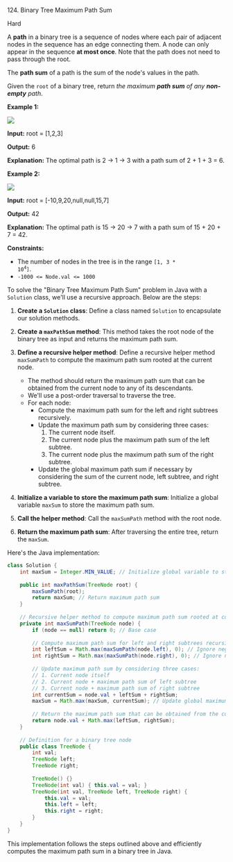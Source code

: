124\. Binary Tree Maximum Path Sum

Hard

A **path** in a binary tree is a sequence of nodes where each pair of adjacent nodes in the sequence has an edge connecting them. A node can only appear in the sequence **at most once**. Note that the path does not need to pass through the root.

The **path sum** of a path is the sum of the node's values in the path.

Given the `root` of a binary tree, return _the maximum **path sum** of any **non-empty** path_.

**Example 1:**

![](https://assets.leetcode.com/uploads/2020/10/13/exx1.jpg)

**Input:** root = [1,2,3]

**Output:** 6

**Explanation:** The optimal path is 2 -> 1 -> 3 with a path sum of 2 + 1 + 3 = 6. 

**Example 2:**

![](https://assets.leetcode.com/uploads/2020/10/13/exx2.jpg)

**Input:** root = [-10,9,20,null,null,15,7]

**Output:** 42

**Explanation:** The optimal path is 15 -> 20 -> 7 with a path sum of 15 + 20 + 7 = 42. 

**Constraints:**

*   The number of nodes in the tree is in the range <code>[1, 3 * 10<sup>4</sup>]</code>.
*   `-1000 <= Node.val <= 1000`

To solve the "Binary Tree Maximum Path Sum" problem in Java with a `Solution` class, we'll use a recursive approach. Below are the steps:

1. **Create a `Solution` class**: Define a class named `Solution` to encapsulate our solution methods.

2. **Create a `maxPathSum` method**: This method takes the root node of the binary tree as input and returns the maximum path sum.

3. **Define a recursive helper method**: Define a recursive helper method `maxSumPath` to compute the maximum path sum rooted at the current node.
   - The method should return the maximum path sum that can be obtained from the current node to any of its descendants.
   - We'll use a post-order traversal to traverse the tree.
   - For each node:
     - Compute the maximum path sum for the left and right subtrees recursively.
     - Update the maximum path sum by considering three cases:
       1. The current node itself.
       2. The current node plus the maximum path sum of the left subtree.
       3. The current node plus the maximum path sum of the right subtree.
     - Update the global maximum path sum if necessary by considering the sum of the current node, left subtree, and right subtree.

4. **Initialize a variable to store the maximum path sum**: Initialize a global variable `maxSum` to store the maximum path sum.

5. **Call the helper method**: Call the `maxSumPath` method with the root node.

6. **Return the maximum path sum**: After traversing the entire tree, return the `maxSum`.

Here's the Java implementation:

```java
class Solution {
    int maxSum = Integer.MIN_VALUE; // Initialize global variable to store maximum path sum
    
    public int maxPathSum(TreeNode root) {
        maxSumPath(root);
        return maxSum; // Return maximum path sum
    }
    
    // Recursive helper method to compute maximum path sum rooted at current node
    private int maxSumPath(TreeNode node) {
        if (node == null) return 0; // Base case
        
        // Compute maximum path sum for left and right subtrees recursively
        int leftSum = Math.max(maxSumPath(node.left), 0); // Ignore negative sums
        int rightSum = Math.max(maxSumPath(node.right), 0); // Ignore negative sums
        
        // Update maximum path sum by considering three cases:
        // 1. Current node itself
        // 2. Current node + maximum path sum of left subtree
        // 3. Current node + maximum path sum of right subtree
        int currentSum = node.val + leftSum + rightSum;
        maxSum = Math.max(maxSum, currentSum); // Update global maximum path sum
        
        // Return the maximum path sum that can be obtained from the current node to any of its descendants
        return node.val + Math.max(leftSum, rightSum);
    }
    
    // Definition for a binary tree node
    public class TreeNode {
        int val;
        TreeNode left;
        TreeNode right;
        
        TreeNode() {}
        TreeNode(int val) { this.val = val; }
        TreeNode(int val, TreeNode left, TreeNode right) {
            this.val = val;
            this.left = left;
            this.right = right;
        }
    }
}
```

This implementation follows the steps outlined above and efficiently computes the maximum path sum in a binary tree in Java.
